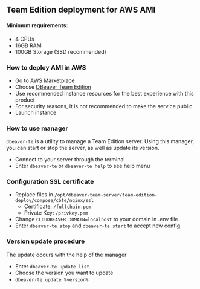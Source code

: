 ## Team Edition deployment for AWS AMI

#### Minimum requirements:

* 4 CPUs
* 16GB RAM
* 100GB Storage (SSD recommended)


### How to deploy AMI in AWS

- Go to AWS Marketplace
- Choose [DBeaver Team Edition](https://aws.amazon.com/marketplace/pp/prodview-kijugxnqada5i?sr=0-2&ref_=beagle&applicationId=AWSMPContessa)
- Use recommended instance resources for the best experience with this product
- For security reasons, it is not recommended to make the service public
- Launch instance

### How to use manager

`dbeaver-te` is a utility to manage a Team Edition server. Using this manager, you can start or stop the server, as well as update its version.

- Connect to your server through the terminal
- Enter `dbeaver-te` or `dbeaver-te help` to see help menu


### Configuration SSL certificate

- Replace files in `/opt/dbeaver-team-server/team-edition-deploy/compose/cbte/nginx/ssl`
   - Certificate: `/fullchain.pem`  
   - Private Key: `/privkey.pem`
- Change `CLOUDBEAVER_DOMAIN=localhost` to your domain in .env file
- Enter `dbeaver-te stop` and `dbeaver-te start` to accept new config


### Version update procedure

The update occurs with the help of the manager

- Enter `dbeaver-te update list`
- Choose the version you want to update
- `dbeaver-te update %version%`